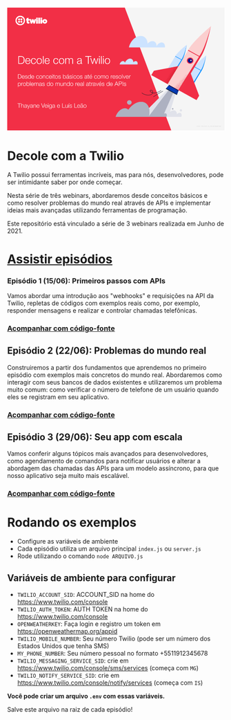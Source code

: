 ![Decole com a Twilio](decole.png)
# Decole com a Twilio

 A Twilio possui ferramentas incríveis, mas para nós, desenvolvedores, pode ser intimidante saber por onde começar.  
  
Nesta série de três webinars, abordaremos desde conceitos básicos e como resolver problemas do mundo real através de APIs e implementar ideias mais avançadas utilizando ferramentas de programação.

Este repositório está vinculado a série de 3 webinars realizada em Junho de 2021.

# **[Assistir episódios](https://ahoy.twilio.com/devgen_webinar_liftoff_1_LATAM_BR-1)**
  

### Episódio 1 (15/06): Primeiros passos com APIs

Vamos abordar uma introdução aos "webhooks" e requisições na API da Twilio, repletas de códigos com exemplos reais como, por exemplo, responder mensagens e realizar e controlar chamadas telefônicas.

### [Acompanhar com código-fonte](/episodio_1)
  

## Episódio 2 (22/06): Problemas do mundo real

Construiremos a partir dos fundamentos que aprendemos no primeiro episódio com exemplos mais concretos do mundo real. Abordaremos como interagir com seus bancos de dados existentes e utilizaremos um problema muito comum: como verificar o número de telefone de um usuário quando eles se registram em seu aplicativo.

  ### [Acompanhar com código-fonte](/episodio_2)


## Episódio 3 (29/06): Seu app com escala

Vamos conferir alguns tópicos mais avançados para desenvolvedores, como agendamento de comandos para notificar usuários e alterar a abordagem das chamadas das APIs para um modelo assíncrono, para que nosso aplicativo seja muito mais escalável.

 ### [Acompanhar com código-fonte](/episodio_3)

  
  
 # Rodando os exemplos
* Configure as variáveis de ambiente
* Cada episódio utiliza um arquivo principal `index.js` ou `server.js`
* Rode utilizando o comando `node ARQUIVO.js`

## Variáveis de ambiente para configurar

* `TWILIO_ACCOUNT_SID`: ACCOUNT_SID na home do https://www.twilio.com/console
* `TWILIO_AUTH_TOKEN`: AUTH TOKEN na home do https://www.twilio.com/console
* `OPENWEATHERKEY`: Faça login e registro um token em https://openweathermap.org/appid
* `TWILIO_MOBILE_NUMBER`: Seu número Twilio (pode ser um número dos Estados Unidos que tenha SMS)
* `MY_PHONE_NUMBER`: Seu número pessoal no formato +5511912345678
* `TWILIO_MESSAGING_SERVICE_SID`: crie em https://www.twilio.com/console/sms/services (começa com `MG`)
* `TWILIO_NOTIFY_SERVICE_SID`: crie em https://www.twilio.com/console/notify/services (começa com `IS`)

**Você pode criar um arquivo `.env` com essas variáveis.**

Salve este arquivo na raiz de cada episódio!
